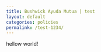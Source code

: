 ```yaml
---
title: Bushwick Ayuda Mutua | test
layout: default
categories: policies
permalink: /test-1234/
---
```


hellow world!

